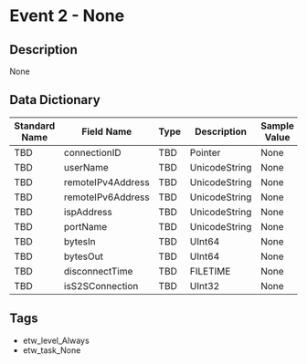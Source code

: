 # Event 2 - None

## Description
None

## Data Dictionary
|Standard Name|Field Name|Type|Description|Sample Value|
|---|---|---|---|---|
|TBD|connectionID|TBD|Pointer|None|None|
|TBD|userName|TBD|UnicodeString|None|None|
|TBD|remoteIPv4Address|TBD|UnicodeString|None|None|
|TBD|remoteIPv6Address|TBD|UnicodeString|None|None|
|TBD|ispAddress|TBD|UnicodeString|None|None|
|TBD|portName|TBD|UnicodeString|None|None|
|TBD|bytesIn|TBD|UInt64|None|None|
|TBD|bytesOut|TBD|UInt64|None|None|
|TBD|disconnectTime|TBD|FILETIME|None|None|
|TBD|isS2SConnection|TBD|UInt32|None|None|

## Tags
* etw_level_Always
* etw_task_None